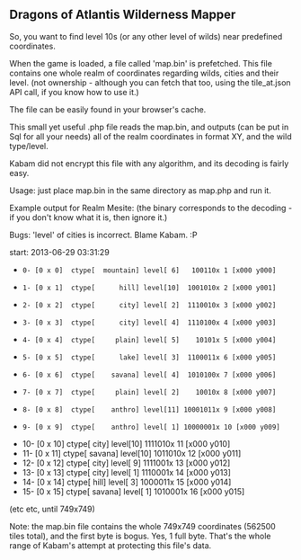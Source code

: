 Dragons of Atlantis Wilderness Mapper
-------------------------------------

So, you want to find level 10s (or any other level of wilds) near predefined coordinates.

When the game is loaded, a file called 'map.bin' is prefetched. 
This file contains one whole realm of coordinates regarding wilds, cities and their level. (not ownership - although you 
can fetch that too, using the tile_at.json API call, if you know how to use it.)

The file can be easily found in your browser's cache.

This small yet useful .php file reads the map.bin, and outputs (can be put in Sql for all your needs) all of
the realm coordinates in format XY, and the wild type/level.

Kabam did not encrypt this file with any algorithm, and its decoding is fairly easy.

Usage: just place map.bin in the same directory as map.php and run it.

Example output for Realm Mesite: (the binary corresponds to the decoding - if you don't know what it is, then ignore it.)

Bugs: 'level' of cities is incorrect. Blame Kabam. :P

start: 2013-06-29 03:31:29
-     0- [0 x 0]  ctype[  mountain] level[ 6]   100110x 1 [x000 y000]
-     1- [0 x 1]  ctype[      hill] level[10]  1001010x 2 [x000 y001]
-     2- [0 x 2]  ctype[      city] level[ 2]  1110010x 3 [x000 y002]
-     3- [0 x 3]  ctype[      city] level[ 4]  1110100x 4 [x000 y003]
-     4- [0 x 4]  ctype[     plain] level[ 5]    10101x 5 [x000 y004]
-     5- [0 x 5]  ctype[      lake] level[ 3]  1100011x 6 [x000 y005]
-     6- [0 x 6]  ctype[    savana] level[ 4]  1010100x 7 [x000 y006]
-     7- [0 x 7]  ctype[     plain] level[ 2]    10010x 8 [x000 y007]
-     8- [0 x 8]  ctype[    anthro] level[11] 10001011x 9 [x000 y008]
-     9- [0 x 9]  ctype[    anthro] level[ 1] 10000001x 10 [x000 y009]
-    10- [0 x 10]  ctype[      city] level[10]  1111010x 11 [x000 y010]
-    11- [0 x 11]  ctype[    savana] level[10]  1011010x 12 [x000 y011]
-    12- [0 x 12]  ctype[      city] level[ 9]  1111001x 13 [x000 y012]
-    13- [0 x 13]  ctype[      city] level[ 1]  1110001x 14 [x000 y013]
-    14- [0 x 14]  ctype[      hill] level[ 3]  1000011x 15 [x000 y014]
-    15- [0 x 15]  ctype[    savana] level[ 1]  1010001x 16 [x000 y015]

(etc etc, until 749x749)

Note: the map.bin file contains the whole 749x749 coordinates (562500 tiles total), and the first byte is bogus. 
Yes, 1 full byte. That's the whole range of Kabam's attempt at protecting this file's data.
